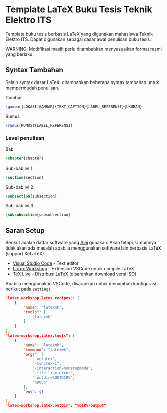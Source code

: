 # Template LaTeX Buku Tesis Teknik Elektro ITS

Template buku tesis berbasis LaTeX yang digunakan mahasiswa Teknik Elektro ITS. Dapat digunakan sebagai dasar awal penulisan buku tesis.

WARNING: Modifikasi masih perlu ditambahkan menyesuaikan format resmi yang berlaku.

## Syntax Tambahan

Selain syntax dasar LaTeX, ditambahkan beberapa syntax tambahan untuk mempermudah penulisan.

Gambar 
```latex
\gambar{LOKASI_GAMBAR}{TEXT_CAPTION}{LABEL_REFERENSI}{UKURAN}
```

Rumus 
```latex
\rumus{RUMUS}{LABEL_REFERENSI}
```

### Level penulisan

Bab
```latex
\chapter{chapter}
```

Sub-bab lvl 1
```latex
\section{section}
```

Sub-bab lvl 2
```latex
\subsection{subsection}
```

Sub-bab lvl 3
```latex
\subsubsection{subsubsection}
```

## Saran Setup

Berikut adalah daftar software yang [Aiei](https://github.com/Aiei) gunakan. Akan tetapi, Umumnya tidak akan ada masalah apabila menggunakan software lain berbasis LaTeX (support XeLaTeX).

* [Visual Studio Code](https://code.visualstudio.com/) - Text editor
* [LaTex Workshop](https://marketplace.visualstudio.com/items?itemName=James-Yu.latex-workshop) - Extension VSCode untuk compile LaTeX
* [TeX Live](https://www.tug.org/texlive/) - Distribusi LaTeX (disarankan download versi ISO)

Apabila menggunakan VSCode, disarankan untuk menambah konfigurasi berikut pada `settings`

```json
"latex-workshop.latex.recipes": [
    {
        "name": "latexmk",
        "tools": [
            "latexmk"
        ]
    }
],
"latex-workshop.latex.tools": [
    {
        "name": "latexmk",
        "command": "latexmk",
        "args": [
            "-xelatex",
            "-synctex=1",
            "-interaction=nonstopmode",
            "-file-line-error",
            "-outdir=%OUTDIR%",
            "%DOC%"
        ],
        "env": {}
    }
],
"latex-workshop.latex.outDir": "%DIR%/output"
```